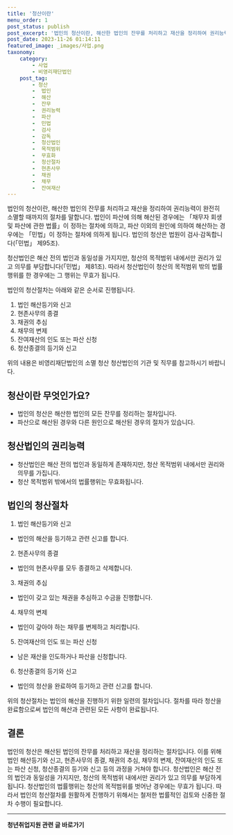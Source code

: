 ```yaml
---
title: '청산이란'
menu_order: 1
post_status: publish
post_excerpt: '법인의 청산이란, 해산한 법인의 잔무를 처리하고 재산을 정리하여 권리능력이 완전히 소멸할 때까지의 절차를 말합니다. 법인이 파산에 의해 해산된 경우에는  채무자 회생 및 파산에 관한 법률 이 정하는 절차에 의하고, 파산 이외의 원인에 의하여 해산하는 경우에는  민법 이 정하는 절차에 의하게 됩니다. 법인의 청산은 법원이 검사 감독합니다  민법  제95조 .'
post_date: 2023-11-26 01:14:11
featured_image: _images/사업.png
taxonomy:
    category:
        - 사업
        - 비영리재단법인
    post_tag:
        - 청산
        -  법인
        -  해산
        -  잔무
        -  권리능력
        -  파산
        -  민법
        -  검사
        -  감독
        -  청산법인
        -  목적범위
        -  무효화
        -  청산절차
        -  현존사무
        -  채권
        -  채무
        -  잔여재산
---
```



법인의 청산이란, 해산한 법인의 잔무를 처리하고 재산을 정리하여 권리능력이 완전히 소멸할 때까지의 절차를 말합니다. 법인이 파산에 의해 해산된 경우에는 「채무자 회생 및 파산에 관한 법률」이 정하는 절차에 의하고, 파산 이외의 원인에 의하여 해산하는 경우에는 「민법」이 정하는 절차에 의하게 됩니다. 법인의 청산은 법원이 검사·감독합니다(「민법」 제95조).

청산법인은 해산 전의 법인과 동일성을 가지지만, 청산의 목적범위 내에서만 권리가 있고 의무를 부담합니다(「민법」 제81조). 따라서 청산법인이 청산의 목적범위 밖의 법률행위를 한 경우에는 그 행위는 무효가 됩니다.

법인의 청산절차는 아래와 같은 순서로 진행됩니다.
1. 법인 해산등기와 신고
2. 현존사무의 종결
3. 채권의 추심
4. 채무의 변제
5. 잔여재산의 인도 또는 파산 신청
6. 청산종결의 등기와 신고

위의 내용은 비영리재단법인의 소멸 청산 청산법인의 기관 및 직무를 참고하시기 바랍니다.

## 청산이란 무엇인가요?
- 법인의 청산은 해산한 법인의 모든 잔무를 정리하는 절차입니다.
- 파산으로 해산된 경우와 다른 원인으로 해산된 경우의 절차가 있습니다.

## 청산법인의 권리능력
- 청산법인은 해산 전의 법인과 동일하게 존재하지만, 청산 목적범위 내에서만 권리와 의무를 가집니다.
- 청산 목적범위 밖에서의 법률행위는 무효화됩니다.

## 법인의 청산절차
1. 법인 해산등기와 신고
- 법인의 해산을 등기하고 관련 신고를 합니다.

2. 현존사무의 종결
- 법인의 현존사무를 모두 종결하고 삭제합니다.

3. 채권의 추심
- 법인이 갖고 있는 채권을 추심하고 수금을 진행합니다.

4. 채무의 변제
- 법인이 갚아야 하는 채무를 변제하고 처리합니다.

5. 잔여재산의 인도 또는 파산 신청
- 남은 재산을 인도하거나 파산을 신청합니다.

6. 청산종결의 등기와 신고
- 법인의 청산을 완료하여 등기하고 관련 신고를 합니다.

위의 청산절차는 법인의 해산을 진행하기 위한 일련의 절차입니다. 절차를 따라 청산을 완료함으로써 법인의 해산과 관련된 모든 사항이 완료됩니다.

## 결론
법인의 청산은 해산된 법인의 잔무를 처리하고 재산을 정리하는 절차입니다. 이를 위해 법인 해산등기와 신고, 현존사무의 종결, 채권의 추심, 채무의 변제, 잔여재산의 인도 또는 파산 신청, 청산종결의 등기와 신고 등의 과정을 거쳐야 합니다. 청산법인은 해산 전의 법인과 동일성을 가지지만, 청산의 목적범위 내에서만 권리가 있고 의무를 부담하게 됩니다. 청산법인의 법률행위는 청산의 목적범위를 벗어난 경우에는 무효가 됩니다. 따라서 법인의 청산절차를 원활하게 진행하기 위해서는 철저한 법률적인 검토와 신중한 절차 수행이 필요합니다.
<!-- wp:separator -->
<hr class="wp-block-separator has-alpha-channel-opacity"/>
<!-- /wp:separator -->

<!-- wp:group {"backgroundColor":"base","layout":{"type":"constrained"}} -->
<div class="wp-block-group has-base-background-color has-background"><!-- wp:paragraph {"align":"center","fontSize":"medium"} -->
<p class="has-text-align-center has-large-font-size"><strong>청년취업지원 관련 글 바로가기</strong></p>
<!-- /wp:paragraph -->


<!-- wp:latest-posts
{"categories":[{"id":12739,"count":19,"description":"","link":"https://uknowlaw.com/category/%ec%b2%ad%eb%85%84%ec%b7%a8%ec%97%85%ec%a7%80%ec%9b%90/","name":"청년취업지원","slug":"청년취업지원","taxonomy":"category","parent":0,"meta":[],"_links":{"self":[{"href":"https://uknowlaw.com/wp-json/wp/v2/categories/12739"}],"collection":[{"href":"https://uknowlaw.com/wp-json/wp/v2/categories"}],"about":[{"href":"https://uknowlaw.com/wp-json/wp/v2/taxonomies/category"}],"wp:post_type":[{"href":"https://uknowlaw.com/wp-json/wp/v2/posts?categories=12739"}],"curies":[{"name":"wp","href":"https://api.w.org/{rel}","templated":true}]}}],"postsToShow":100,"excerptLength":28,"postLayout":"grid","columns":2,"featuredImageAlign":"left","featuredImageSizeSlug":"large","fontSize":"small"} /--></div>
<!-- /wp:group -->